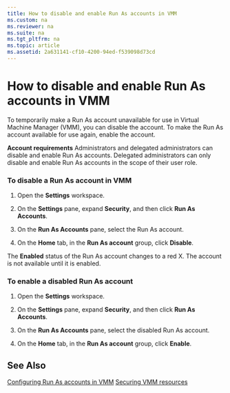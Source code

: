 ```yaml
---
title: How to disable and enable Run As accounts in VMM
ms.custom: na
ms.reviewer: na
ms.suite: na
ms.tgt_pltfrm: na
ms.topic: article
ms.assetid: 2a631141-cf10-4200-94ed-f539098d73cd
---
```

# How to disable and enable Run As accounts in VMM
To temporarily make a Run As account unavailable for use in Virtual Machine Manager (VMM), you can disable the account. To make the Run As account available for use again, enable the account.

**Account requirements** Administrators and delegated administrators can disable and enable Run As accounts. Delegated administrators can only disable and enable Run As accounts in the scope of their user role.

### To disable a Run As account in VMM

1.  Open the **Settings** workspace.

2.  On the **Settings** pane, expand **Security**, and then click **Run As Accounts**.

3.  On the **Run As Accounts** pane, select the Run As account.

4.  On the **Home** tab, in the **Run As account** group, click **Disable**.

The **Enabled** status of the Run As account changes to a red X. The account is not available until it is enabled.

### To enable a disabled Run As account

1.  Open the **Settings** workspace.

2.  On the **Settings** pane, expand **Security**, and then click **Run As Accounts**.

3.  On the **Run As Accounts** pane, select the disabled Run As account.

4.  On the **Home** tab, in the **Run As account** group, click **Enable**.

## See Also
[Configuring Run As accounts in VMM](Configuring-Run-As-accounts-in-VMM.md)
[Securing VMM resources](Securing-VMM-resources.md)


